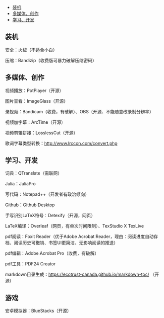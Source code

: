 - [装机](#--)
- [多媒体、创作](#------)
- [学习、开发](#-----)

## 装机
安全：火绒（不适合小白）

压缩：Bandizip（收费版可暴力破解压缩密码）

## 多媒体、创作
视频播放：PotPlayer（开源）

图片查看：ImageGlass（开源）

录视频：Bandicam（收费，有破解）、OBS（开源、不能随意改录制分辨率）

视频加字幕：ArcTime（开源）

视频剪辑拼接：LosslessCut（开源）

歌词字幕类型转换：http://www.lrccon.com/convert.php

## 学习、开发
词典：QTranslate（需联网）

Julia：JuliaPro

写代码：Notepad++（开发者有政治倾向）

Github：Github Desktop

手写识别LaTeX符号：Detexify（开源，网页）

LaTeX编译：Overleaf（网页，有单次时间限制）、TexStudio X TexLive

pdf阅读：Foxit Reader（优于Adobe Acrobat Reader，理由：阅读进度自动存档、阅读历史可撤销、书签UI更简洁、无影响阅读的推送）

pdf编辑：Adobe Acrobat Pro（收费，有破解）

pdf工具：PDF24 Creator

markdown目录生成：https://ecotrust-canada.github.io/markdown-toc/ （开源）

## 游戏
安卓模拟器：BlueStacks（开源）


